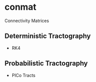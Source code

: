 # conmat
Connectivity Matrices

## Deterministic Tractography
+ RK4

## Probabilistic Tractography
+ PICo Tracts
